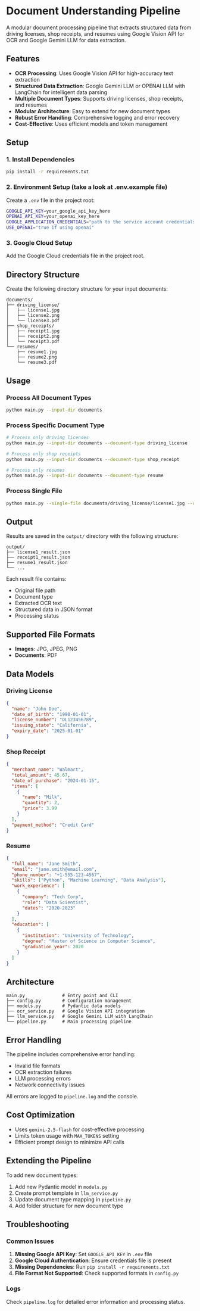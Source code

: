 # Document Understanding Pipeline

A modular document processing pipeline that extracts structured data from driving licenses, shop receipts, and resumes using Google Vision API for OCR and Google Gemini LLM for data extraction.

## Features

- **OCR Processing**: Uses Google Vision API for high-accuracy text extraction
- **Structured Data Extraction**: Google Gemini LLM or OPENAI LLM with LangChain for intelligent data parsing
- **Multiple Document Types**: Supports driving licenses, shop receipts, and resumes
- **Modular Architecture**: Easy to extend for new document types
- **Robust Error Handling**: Comprehensive logging and error recovery
- **Cost-Effective**: Uses efficient models and token management

## Setup

### 1. Install Dependencies

```bash
pip install -r requirements.txt
```

### 2. Environment Setup  (take a look at .env.example file)

Create a `.env` file in the project root:

```bash
GOOGLE_API_KEY=your_google_api_key_here
OPENAI_API_KEY=your_openai_key_here
GOOGLE_APPLICATION_CREDENTIALS="path to the service account credentials file"
USE_OPENAI="true if using openai"
```

### 3. Google Cloud Setup

Add the Google Cloud credentials file in the project root.

## Directory Structure

Create the following directory structure for your input documents:

```
documents/
├── driving_license/
│   ├── license1.jpg
│   ├── license2.png
│   └── license3.pdf
├── shop_receipts/
│   ├── receipt1.jpg
│   ├── receipt2.png
│   └── receipt3.pdf
└── resumes/
    ├── resume1.jpg
    ├── resume2.png
    └── resume3.pdf
```

## Usage

### Process All Document Types

```bash
python main.py --input-dir documents
```

### Process Specific Document Type

```bash
# Process only driving licenses
python main.py --input-dir documents --document-type driving_license

# Process only shop receipts
python main.py --input-dir documents --document-type shop_receipt

# Process only resumes
python main.py --input-dir documents --document-type resume
```

### Process Single File

```bash
python main.py --single-file documents/driving_license/license1.jpg --document-type driving_license
```

## Output

Results are saved in the `output/` directory with the following structure:

```
output/
├── license1_result.json
├── receipt1_result.json
├── resume1_result.json
└── ...
```

Each result file contains:
- Original file path
- Document type
- Extracted OCR text
- Structured data in JSON format
- Processing status

## Supported File Formats

- **Images**: JPG, JPEG, PNG
- **Documents**: PDF

## Data Models

### Driving License
```json
{
  "name": "John Doe",
  "date_of_birth": "1990-01-01",
  "license_number": "DL123456789",
  "issuing_state": "California",
  "expiry_date": "2025-01-01"
}
```

### Shop Receipt
```json
{
  "merchant_name": "Walmart",
  "total_amount": 45.67,
  "date_of_purchase": "2024-01-15",
  "items": [
    {
      "name": "Milk",
      "quantity": 2,
      "price": 3.99
    }
  ],
  "payment_method": "Credit Card"
}
```

### Resume
```json
{
  "full_name": "Jane Smith",
  "email": "jane.smith@email.com",
  "phone_number": "+1-555-123-4567",
  "skills": ["Python", "Machine Learning", "Data Analysis"],
  "work_experience": [
    {
      "company": "Tech Corp",
      "role": "Data Scientist",
      "dates": "2020-2023"
    }
  ],
  "education": [
    {
      "institution": "University of Technology",
      "degree": "Master of Science in Computer Science",
      "graduation_year": 2020
    }
  ]
}
```

## Architecture

```
main.py              # Entry point and CLI
├── config.py        # Configuration management
├── models.py        # Pydantic data models
├── ocr_service.py   # Google Vision API integration
├── llm_service.py   # Google Gemini LLM with LangChain
└── pipeline.py      # Main processing pipeline
```

## Error Handling

The pipeline includes comprehensive error handling:
- Invalid file formats
- OCR extraction failures
- LLM processing errors
- Network connectivity issues

All errors are logged to `pipeline.log` and the console.

## Cost Optimization

- Uses `gemini-2.5-flash` for cost-effective processing
- Limits token usage with `MAX_TOKENS` setting
- Efficient prompt design to minimize API calls

## Extending the Pipeline

To add new document types:

1. Add new Pydantic model in `models.py`
2. Create prompt template in `llm_service.py`
3. Update document type mapping in `pipeline.py`
4. Add folder structure for new document type

## Troubleshooting

### Common Issues

1. **Missing Google API Key**: Set `GOOGLE_API_KEY` in `.env` file
2. **Google Cloud Authentication**: Ensure credentials file is present
3. **Missing Dependencies**: Run `pip install -r requirements.txt`
4. **File Format Not Supported**: Check supported formats in `config.py`

### Logs

Check `pipeline.log` for detailed error information and processing status. 
